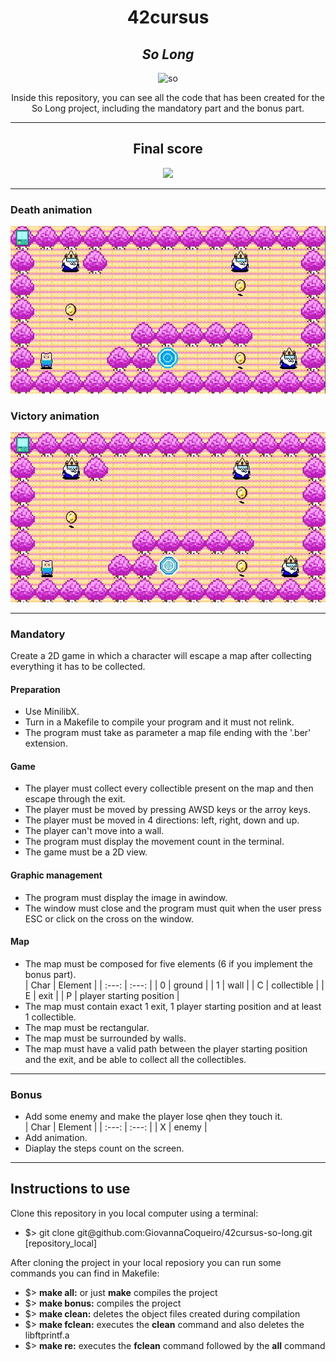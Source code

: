 <h1 align=center>
	<b>42cursus</b>
</h1>

<div align=center>
	<h2>
		<i>So Long</i>
	</h2>
	<img src="https://github.com/GiovannaCoqueiro/42cursus-so-long/assets/115947494/1b0cbee1-bdcd-41a1-be16-0fcf297a756e" alt=so long badge/>
	<p align=center>
    		Inside this repository, you can see all the code that has been created for the So Long project, including the mandatory part and the bonus part.
	</p>
</div>

---

<div align=center>
	<h2>
		Final score
	</h2>
	<img src= alt=so long grade/>
</div>

---

<h3 align=left>
  Death animation
</h3>
  <img src="https://github.com/GiovannaCoqueiro/42cursus-so-long/blob/main/gifs/death_animation.gif" alt=death animation/>

<h3 align=left>
  Victory animation
</h3>
  <img src="https://github.com/GiovannaCoqueiro/42cursus-so-long/blob/main/gifs/victory_animation.gif" alt=victory animation/>

---

<h3 align=left>
    Mandatory
</h3>
<p>
  Create a 2D game in which a character will escape a map after collecting everything it has to be collected.
</p>

<h4 align=left>
  Preparation
</h4>
<ul>
  <li>Use MinilibX.</li>
  <li>Turn in a Makefile to compile your program and it must not relink.</li>
  <li>The program must take as parameter a map file ending with the '.ber' extension.</li>
</ul>

<h4 align=left>
  Game
</h4>
<ul>
  <li>The player must collect every collectible present on the map and then escape through the exit.</li>
  <li>The player must be moved by pressing AWSD keys or the arroy keys.</li>
  <li>The player must be moved in 4 directions: left, right, down and up.</li>
  <li>The player can't move into a wall.</li>
  <li>The program must display the movement count in the terminal.</li>
  <li>The game must be a 2D view.</li>
</ul>

<h4 align=left>
  Graphic management
</h4>
<ul>
  <li>The program must display the image in  awindow.</li>
  <li>The window must close and the program must quit when the user press ESC or click on the cross on the window.</li>
</ul>

<h4 align=left>
  Map
</h4>
<ul>
  <li>The map must be composed for five elements (6 if you implement the bonus part).</li>
  | Char | Element |
  | :---: | :---: |
  | 0 | ground |
  | 1 | wall |
  | C | collectible |
  | E | exit |
  | P | player starting position |
  <li>The map must contain  exact 1 exit, 1 player starting position and at least 1 collectible.</li>
  <li>The map must be rectangular.</li>
  <li>The map must be surrounded by walls.</li>
  <li>The map must have a valid path between the player starting position and the exit, and be able to collect all the collectibles.</li>
</ul>

---

<h3 align=left>
    Bonus
</h3>
<ul>
  <li>Add some enemy and make the player lose qhen they touch it.</li>
  | Char | Element |
  | :---: | :---: |
  | X | enemy |
  <li>Add animation.</li>
  <li>Diaplay the steps count on the screen.</li>
</ul>

---

<h2>
    Instructions to use
</h2>
Clone this repository in you local computer using a terminal:
<ul>
	<li>$> git clone git@github.com:GiovannaCoqueiro/42cursus-so-long.git [repository_local]</li>
</ul>
		
After cloning the project in your local reposiory you can run some commands you can find in Makefile:
<ul>
	<li>$> <b>make all:</b> or just <b>make</b> compiles the project</li>
	<li>$> <b>make bonus:</b> compiles the project</li>
	<li>$> <b>make clean:</b> deletes the object files created during compilation</li>
	<li>$> <b>make fclean:</b> executes the <b>clean</b> command and also deletes the libftprintf.a</li>
	<li>$> <b>make re:</b> executes the <b>fclean</b> command followed by the <b>all</b> command</li>
</ul>
